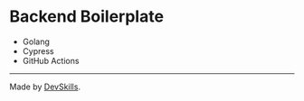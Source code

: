 # Backend Boilerplate

- Golang
- Cypress
- GitHub Actions

---

Made by [DevSkills](https://devskills.co). 
